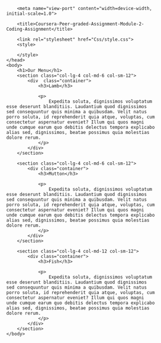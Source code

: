<html lang="en">
<style>
* {
    margin: 0;
    padding: 0;
    box-sizing: border-box;
    font-family: Arial, Helvetica, sans-serif;
}

.container {
    border: 1px solid #000;
    background-color: grey;
}

h3 {
    float: right;
    width: 30%;
    padding: 5px 0;
    text-align: center;
    border-bottom: 1px solid #000;
    border-left: 1px solid #000;
    font-size: 125%;
    background-color: red;
}

h1 {
    padding: 2%;
    text-align: center;
    font-size: 175%;
}

p {
    padding: 4%;
    clear: right;
    font-size: 100%;
}

/*Style in large screen*/
@media (min-width: 992px) {
    .col-lg-1, .col-lg-2, .col-lg-3, .col-lg-4, .col-lg-5, .col-lg-6, .col-lg-7, .col-lg-8, .col-lg-9, .col-lg-10, .col-lg-11, .col-lg-12 {
        float: left;
        padding: 1.5%;
    }
    
    .col-lg-1 {
        width: 8.33%;
    }
    
    .col-lg-2 {
        width: 16.66%;
    }
    
    .col-lg-3 {
        width: 25%;
    }
    
    .col-lg-4 {
        width: 33.33%;
    }
    
    .col-lg-5 {
        width: 41.66%;
    }
    
    .col-lg-6 {
        width: 50%;
    }
    
    .col-lg-7 {
        width: 58.33%;
    }
    
     .col-lg-8 {
        width: 66.66%;
    }
    
    .col-lg-9 {
        width: 75%;
    }
    
    .col-lg-10 {
        width: 83.33%;
    }
    
    .col-lg-11 {
        width: 91.66%;
    }
    
    .col-lg-12 {
        width: 100%;
    }
}

/*Style in mediam screen (TABLET)*/
@media (max-width: 991px) and (min-width: 768px) {
    .col-md-1, .col-md-2, .col-md-3, .col-md-4, .col-md-5, .col-md-6, .col-md-7, .col-md-8, .col-md-9, .col-md-10, .col-md-11, .col-md-12 {
        float: left;
        padding: 1.5%;
    }
    
    .col-md-1 {
        width: 8.33%;
    }
    
    .col-md-2 {
        width: 16.66%;
    }
    
    .col-md-3 {
        width: 25%;
    }
    
    .col-md-4 {
        width: 33.33%;
    }
    
    .col-md-5 {
        width: 41.66%;
    }
    
    .col-md-6 {
        width: 50%;
    }
    
    .col-md-7 {
        width: 58.33%;
    }
    
    .col-md-8 {
        width: 66.66%;
    }
    
    .col-md-9 {
        width: 75%;
    }
    
    .col-md-10 {
        width: 83.33%;
    }
    
    .col-md-11 {
        width: 91.66%;
    }
    
    .col-md-12 {
        width: 100%;
    }
}

/*style in small screen (phone)*/
@media (max-width: 767px) {
    .col-sm-1, .col-sm-2, .col-sm-3, .col-sm-4, .col-sm-5, .col-sm-6, .col-sm-7, .col-sm-8, .col-sm-9, .col-sm-10, .col-sm-11, .col-sm-12 {
        float: left;
        padding: 1.5%;
    }
    
    .col-sm-1 {
        width: 8.33%;
    }
    
    .col-sm-2 {
        width: 16.66%;
    }
    
    .col-sm-3 {
        width: 25%;
    }
    
    .col-sm-4 {
        width: 33.33%;
    }
    
    .col-sm-5 {
        width: 41.66%;
    }
    
    .col-sm-6 {
        width: 50%;
    }
    
    .col-sm-7 {
        width: 58.33%;
    }
    
    .col-sm-8 {
        width: 66.66%;
    }
    
    .col-sm-9 {
        width: 75%;
    }
    
    .col-sm-10 {
        width: 83.33%;
    }
    
    .col-sm-11 {
        width: 91.66%;
    }
    
    .col-sm-12 {
        width: 100%;
    }    
}

</style>
    <head>
        <meta charset="UTF-8">
        
        <meta name="view-port" content="width=device-width, initial-scale=1.0">
        
        <title>Coursera-Peer-graded-Assignment-Module-2-Coding-Assignment</title>
        
        <link rel="stylesheet" href="Css/style.css">
        <style>
            
        </style>
    </head>
    <body>
        <h1>Our Menu</h1>
        <section class="col-lg-4 col-md-6 col-sm-12">
            <div  class="container">
                <h3>Lamb</h3>

                <p>
                    Expedita soluta, dignissimos voluptatum esse deserunt blanditiis. Laudantium quod dignissimos sed consequuntur quis minima a quibusdam. Velit natus porro soluta, id reprehenderit quia atque, voluptas, cum consectetur aspernatur eveniet? Illum qui quos magni unde cumque earum quo debitis delectus tempora explicabo alias sed, dignissimos, beatae possimus quia molestias dolore rerum.
                </p>
            </div>
        </section>
        
        <section class="col-lg-4 col-md-6 col-sm-12">
            <div class="container">
                <h3>Mutton</h3>

                <p>
                    Expedita soluta, dignissimos voluptatum esse deserunt blanditiis. Laudantium quod dignissimos sed consequuntur quis minima a quibusdam. Velit natus porro soluta, id reprehenderit quia atque, voluptas, cum consectetur aspernatur eveniet? Illum qui quos magni unde cumque earum quo debitis delectus tempora explicabo alias sed, dignissimos, beatae possimus quia molestias dolore rerum.
                </p>
            </div>
        </section>
        
        <section class="col-lg-4 col-md-12 col-sm-12">
            <div class="container">
                <h3>Fish</h3>
                
                <p>
                    Expedita soluta, dignissimos voluptatum esse deserunt blanditiis. Laudantium quod dignissimos sed consequuntur quis minima a quibusdam. Velit natus porro soluta, id reprehenderit quia atque, voluptas, cum consectetur aspernatur eveniet? Illum qui quos magni unde cumque earum quo debitis delectus tempora explicabo alias sed, dignissimos, beatae possimus quia molestias dolore rerum.
                </p>
            </div>
        </section>
    </body>
</html>
